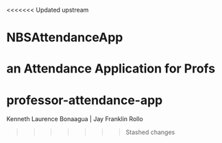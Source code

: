 <<<<<<< Updated upstream
# NBSAttendanceApp
an Attendance Application for Profs
=======
# professor-attendance-app
Kenneth Laurence Bonaagua | Jay Franklin Rollo
>>>>>>> Stashed changes
